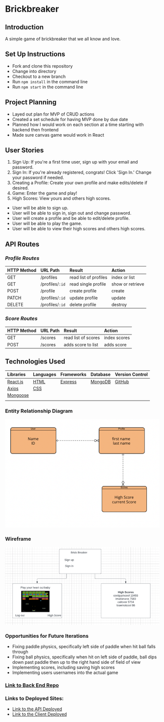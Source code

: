 # Brickbreaker
## Introduction
A simple game of brickbreaker that we all know and love.

## Set Up Instructions
- Fork and clone this repository
- Change into directory
- Checkout to a new branch
- Run ``npm install`` in the command line
- Run ``npm start`` in the command line

## Project Planning 
- Layed out plan for MVP of CRUD actions
- Created a set schedule for having MVP done by due date
- Planned how I would work on each section at a time starting with backend then frontend
- Made sure canvas game would work in React
## User Stories
1. Sign Up: If you're a first time user, sign up with your email and password.
2. Sign In: If you're already registered, congrats! Click 'Sign In.' Change your password if needed.
3. Creating a Profile: Create your own profile and make edits/delete if desired.
4. Game: Enter the game and play!
5. High Scores: View yours and others high scores.
  
- User will be able to sign up.
- User will be able to sign in, sign out and change password.
- User will create a profile and be able to edit/delete profile.
- User will be able to play the game.
- User will be able to view their high scores and others high scores.

## API Routes
### _Profile Routes_

| HTTP Method   | URL Path        | Result               | Action           |
|:--------------|:----------------|:---------------------|:-----------------|
| GET           | /profiles       | read list of profiles| index or list    |
| GET           | /profiles/`:id` | read single profile  | show or retrieve |
| POST          | /profile        | create profile       | create           |
| PATCH         | /profiles/`:id` | update profile       | update           |
| DELETE        | /profiles/`:id` | delete profile       | destroy          |

### _Score Routes_

| HTTP Method   | URL Path        | Result               | Action           |
|:--------------|:----------------|:---------------------|:-----------------|
| GET           | /scores         | read list of scores  | index scores     |
| POST          | /scores         | adds score to list   | adds score       |

## Technologies Used

|    Libraries      | Languages        | Frameworks              | Database          | Version Control
|:-----------------------------------------|:----------------|:---------------------|:-----------------|:-----------------|
| [React.js](https://reactjs.org/)       |    [HTML](https://developer.mozilla.org/en-US/docs/Web/HTML)        |  [Express](https://expressjs.com/) | [MongoDB](https://www.mongodb.com/)   | [GitHub](https://github.com/) |[Javascript](https://www.javascript.com/)          | [BootStrap](https://getbootstrap.com/)       |           |
|  [Axios](https://www.npmjs.com/package/axios)         | [CSS](https://developer.mozilla.org/en-US/docs/Web/CSS)          |        |          |
|    [Mongoose](https://mongoosejs.com/)        |           |        |         |
|          |          |       |         |
### Entity Relationship Diagram
![ERDbrick.png](ERDbrick.png)

### Wireframe
![wireframebrick.png](wireframebrick.png)

  
### Opportunities for Future Iterations
- Fixing paddle physics, specifically left side of paddle when hit ball falls through
- Fixing ball physics, specifically when hit on left side of paddle, ball dips down past paddle then up to the right hand side of field of view
- Implementing scores, including saving high scores
- Implementing users usernames into the actual game


### [Link to Back End Repo](https://github.com/ms00l/brickbreakSERVER)
### Links to Deployed Sites:
- [Link to the API Deployed](https://intense-beyond-99955.herokuapp.com)
- [Link to the Client Deployed](https://ms00l.github.io/brickbreakCLIENT/)